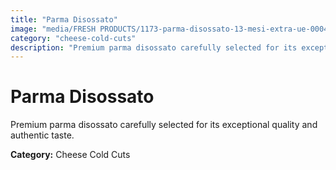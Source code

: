 ```yaml
---
title: "Parma Disossato"
image: "media/FRESH PRODUCTS/1173-parma-disossato-13-mesi-extra-ue-00047758.jpg"
category: "cheese-cold-cuts"
description: "Premium parma disossato carefully selected for its exceptional quality and authentic taste."
---
```


# Parma Disossato

Premium parma disossato carefully selected for its exceptional quality and authentic taste.

**Category:** Cheese Cold Cuts

